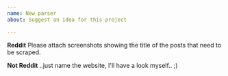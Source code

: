 ```yaml
---
name: New parser
about: Suggest an idea for this project

---
```


**Reddit**
Please attach screenshots showing the title of the posts that need to be scraped.

**Not Reddit**
..just name the website, I'll have a look myself.. ;)
